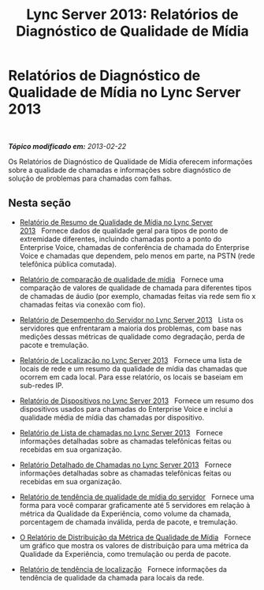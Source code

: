 ﻿---
title: 'Lync Server 2013: Relatórios de Diagnóstico de Qualidade de Mídia'
TOCTitle: Relatórios de Diagnóstico de Qualidade de Mídia
ms:assetid: ea61428e-a1d5-4189-aae6-3db19ddc5cf2
ms:mtpsurl: https://technet.microsoft.com/pt-br/library/Gg615044(v=OCS.15)
ms:contentKeyID: 49308493
ms.date: 05/19/2016
mtps_version: v=OCS.15
ms.translationtype: HT
---

# Relatórios de Diagnóstico de Qualidade de Mídia no Lync Server 2013

 

_**Tópico modificado em:** 2013-02-22_

Os Relatórios de Diagnóstico de Qualidade de Mídia oferecem informações sobre a qualidade de chamadas e informações sobre diagnóstico de solução de problemas para chamadas com falhas.

## Nesta seção

  - [Relatório de Resumo de Qualidade de Mídia no Lync Server 2013](lync-server-2013-media-quality-summary-report.md)   Fornece dados de qualidade geral para tipos de ponto de extremidade diferentes, incluindo chamadas ponto a ponto do Enterprise Voice, chamadas de conferência de chamada do Enterprise Voice e chamadas que dependem, pelo menos em parte, na PSTN (rede telefônica pública comutada).

  - [Relatório de comparação de qualidade de mídia](lync-server-2013-media-quality-comparison-report.md)   Fornece uma comparação de valores de qualidade de chamada para diferentes tipos de chamadas de áudio (por exemplo, chamadas feitas via rede sem fio x chamadas feitas via conexão com fio).

  - [Relatório de Desempenho do Servidor no Lync Server 2013](lync-server-2013-server-performance-report.md)   Lista os servidores que enfrentaram a maioria dos problemas, com base nas medições dessas métricas de qualidade como degradação, perda de pacote e tremulação.

  - [Relatório de Localização no Lync Server 2013](lync-server-2013-location-report.md)   Fornece uma lista de locais de rede e um resumo da qualidade de mídia das chamadas que ocorrem em cada local. Para esse relatório, os locais se baseiam em sub-redes IP.

  - [Relatório de Dispositivos no Lync Server 2013](lync-server-2013-device-report.md)   Fornece um resumo dos dispositivos usados para chamadas do Enterprise Voice e inclui a qualidade média de mídia das chamadas por dispositivo.

  - [Relatório de Lista de chamadas no Lync Server 2013](lync-server-2013-call-list-report.md)   Fornece informações detalhadas sobre as chamadas telefônicas feitas ou recebidas em sua organização.

  - [Relatório Detalhado de Chamadas no Lync Server 2013](lync-server-2013-call-detail-report.md)   Fornece informações detalhadas sobre as chamadas telefônicas feitas ou recebidas em sua organização.

  - [Relatório de tendência de qualidade de mídia do servidor](lync-server-2013-server-media-quality-trend-report.md)   Fornece uma forma para você comparar graficamente até 5 servidores em relação à métrica da Qualidade da Experiência, como volume da chamada, porcentagem de chamada inválida, perda de pacote, e tremulação.

  - [O Relatório de Distribuição da Métrica de Qualidade de Mídia](lync-server-2013-media-quality-metrics-distribution-report.md)   Fornece um gráfico que mostra os valores de distribuição para uma métrica da Qualidade da Experiência, como tremulação ou perda de pacote.

  - [Relatório de tendência de localização](lync-server-2013-location-trend-report.md)   Fornece informações da tendência de qualidade da chamada para locais da rede.

